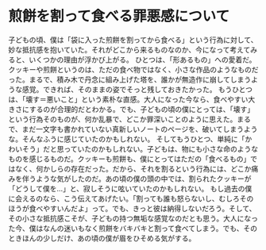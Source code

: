 # 煎餅を割って食べる罪悪感について

子どもの頃、僕は「袋に入った煎餅を割ってから食べる」という行為に対して、妙な抵抗感を抱いていた。それがどこから来るものなのか、今になって考えてみると、いくつかの理由が浮かび上がる。
ひとつは、「形あるもの」への愛着だ。クッキーや煎餅というのは、ただの食べ物ではなく、小さな作品のようなものだった。まるで、積み木で丹念に組み上げた塔を、誰かが無造作に崩してしまうような感覚。できれば、そのままの姿でそっと残しておきたかった。
もうひとつは、「壊す＝悪いこと」という素朴な直感。大人になった今なら、食べやすい大きさにするのが合理的だとわかる。でも、子どもの頃の僕にとっては、「壊す」という行為そのものが、何か乱暴で、どこか罪深いことのように思えた。まるで、まだ一文字も書かれていない真新しいノートのページを、破いてしまうような。そんなふうに感じていたのかもしれない。
そしてもうひとつ、単純に「かわいそう」だと思っていたのかもしれない。子どもは、物にも小さな命のようなものを感じるものだ。クッキーも煎餅も、僕にとってはただの「食べるもの」ではなく、何かしらの存在だった。だから、それを割るという行為には、どこか痛みを伴うような気がしたのだ。あの頃の僕の頭の中では、割られたクッキーが「どうして僕を…」と、寂しそうに呟いていたのかもしれない。
もし過去の僕に会えるのなら、こう伝えてあげたい。「割っても誰も怒らないし、むしろそのほうが食べやすいんだよ」って。でも、きっと彼は納得しないだろう。そして、その小さな抵抗感こそが、子どもの持つ無垢な感覚なのだとも思う。大人になった今、僕はなんの迷いもなく煎餅をバキバキと割って食べてしまう。でも、そのときほんの少しだけ、あの頃の僕が眉をひそめる気がする。